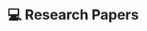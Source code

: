 
# 💻 Research Papers

<!-- My paper list is shown at [my personal homepage](https://shaolihu.github.io). -->

